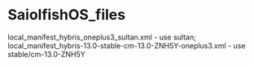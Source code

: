 # SaiolfishOS_files
local_manifest_hybris_oneplus3_sultan.xml - use sultan;
local_manifest_hybris-13.0-stable-cm-13.0-ZNH5Y-oneplus3.xml - use stable/cm-13.0-ZNH5Y
